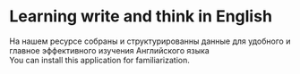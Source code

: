 <h1>Learning write and think in English</h1>
На нашем ресурсе собраны и структурированны данные для удобного
и главное эффективного изучения Английского языка</br>
You can install this application for familiarization.

